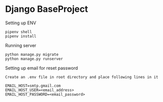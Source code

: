 # Django BaseProject

Setting up ENV

    pipenv shell
    pipenv install
    
Running server

    python manage.py migrate
    python manage.py runserver
  
Setting up email for reset password

    Create an .env file in root directory and place following lines in it
    
    EMAIL_HOST=smtp.gmail.com
    EMAIL_HOST_USER=<email_address>
    EMAIL_HOST_PASSWORD=<email_password>
    